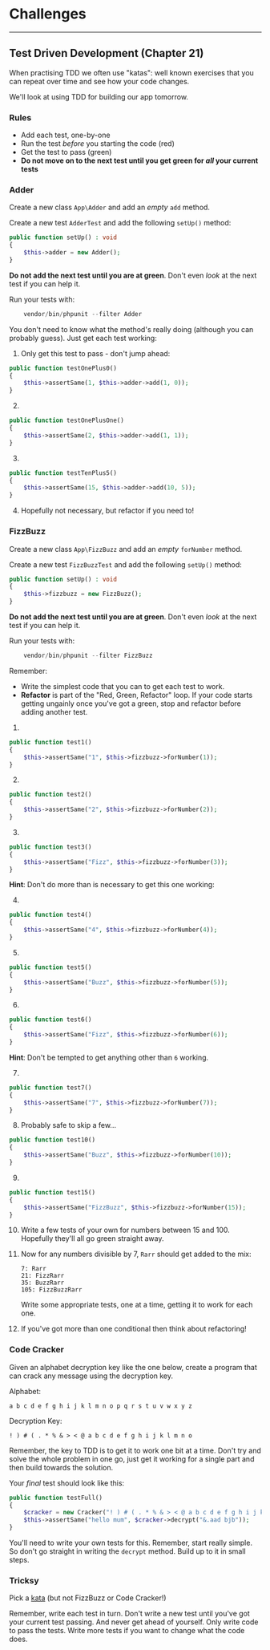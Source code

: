 # Challenges

---

## Test Driven Development (Chapter 21)

When practising TDD we often use "katas": well known exercises that you can repeat over time and see how your code changes.

We'll look at using TDD for building our app tomorrow.

### Rules

- Add each test, one-by-one
- Run the test *before* you starting the code (red)
- Get the test to pass (green)
- **Do not move on to the next test until you get green for *all* your current tests**


### Adder

Create a new class `App\Adder` and add an *empty* `add` method.

Create a new test `AdderTest` and add the following `setUp()` method:

```php
public function setUp() : void
{
    $this->adder = new Adder();
}
```

**Do not add the next test until you are at green**. Don't even *look* at the next test if you can help it.

Run your tests with:

```php
    vendor/bin/phpunit --filter Adder
```

You don't need to know what the method's really doing (although you can probably guess). Just get each test working:

1) Only get this test to pass - don't jump ahead:

```php
public function testOnePlus0()
{
    $this->assertSame(1, $this->adder->add(1, 0));
}
```

2)

```php
public function testOnePlusOne()
{
    $this->assertSame(2, $this->adder->add(1, 1));
}
```

3)

```php
public function testTenPlus5()
{
    $this->assertSame(15, $this->adder->add(10, 5));
}
```

4) Hopefully not necessary, but refactor if you need to!


### FizzBuzz

Create a new class `App\FizzBuzz` and add an *empty* `forNumber` method.

Create a new test `FizzBuzzTest` and add the following `setUp()` method:

```php
public function setUp() : void
{
    $this->fizzbuzz = new FizzBuzz();
}
```


**Do not add the next test until you are at green**. Don't even *look* at the next test if you can help it.

Run your tests with:

```php
    vendor/bin/phpunit --filter FizzBuzz
```

Remember:

- Write the simplest code that you can to get each test to work.
- **Refactor** is part of the "Red, Green, Refactor" loop. If your code starts getting ungainly once you've got a green, stop and refactor before adding another test.

1)

```php
public function test1()
{
    $this->assertSame("1", $this->fizzbuzz->forNumber(1));
}
```

2)

```php
public function test2()
{
    $this->assertSame("2", $this->fizzbuzz->forNumber(2));
}
```

3)

```php
public function test3()
{
    $this->assertSame("Fizz", $this->fizzbuzz->forNumber(3));
}
```

**Hint**: Don't do more than is necessary to get this one working:


4)

```php
public function test4()
{
    $this->assertSame("4", $this->fizzbuzz->forNumber(4));
}
```

5)

```php
public function test5()
{
    $this->assertSame("Buzz", $this->fizzbuzz->forNumber(5));
}
```

6)

```php
public function test6()
{
    $this->assertSame("Fizz", $this->fizzbuzz->forNumber(6));
}
```

**Hint**: Don't be tempted to get anything other than `6` working.

7)

```php
public function test7()
{
    $this->assertSame("7", $this->fizzbuzz->forNumber(7));
}
```

8) Probably safe to skip a few...

```php
public function test10()
{
    $this->assertSame("Buzz", $this->fizzbuzz->forNumber(10));
}
```

9)

```php
public function test15()
{
    $this->assertSame("FizzBuzz", $this->fizzbuzz->forNumber(15));
}
```

10) Write a few tests of your own for numbers between 15 and 100. Hopefully they'll all go green straight away.

11) Now for any numbers divisible by 7, `Rarr` should get added to the mix:

    ```
    7: Rarr
    21: FizzRarr
    35: BuzzRarr
    105: FizzBuzzRarr
    ```

    Write some appropriate tests, one at a time, getting it to work for each one.

12) If you've got more than one conditional then think about refactoring!

### Code Cracker

Given an alphabet decryption key like the one below, create a program that can crack any message using the decryption key.

Alphabet:

```
a b c d e f g h i j k l m n o p q r s t u v w x y z
```

Decryption Key:

```
! ) # ( . * % & > < @ a b c d e f g h i j k l m n o
```

Remember, the key to TDD is to get it to work one bit at a time. Don't try and solve the whole problem in one go, just get it working for a single part and then build towards the solution.

Your *final* test should look like this:

```php
public function testFull()
{
    $cracker = new Cracker("! ) # ( . * % & > < @ a b c d e f g h i j k l m n o");
    $this->assertSame("hello mum", $cracker->decrypt("&.aad bjb"));
}
```

You'll need to write your own tests for this. Remember, start really simple. So don't go straight in writing the `decrypt` method. Build up to it in small steps.

### Tricksy

Pick a [kata](http://codingdojo.org/kata/) (but not FizzBuzz or Code Cracker!)

Remember, write each test in turn. Don't write a new test until you've got your current test passing. And never get ahead of yourself. Only write code to pass the tests. Write more tests if you want to change what the code does.

